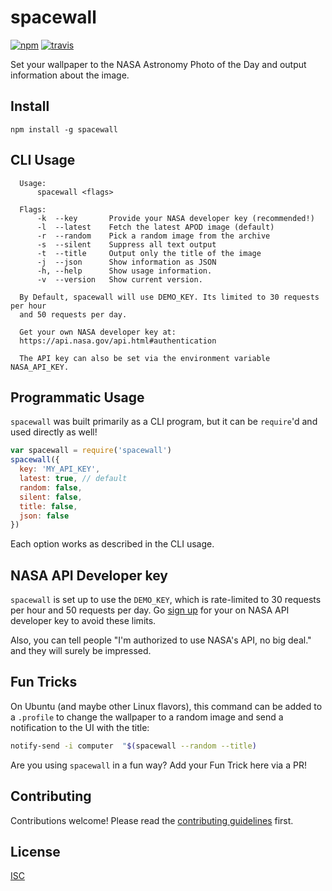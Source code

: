# spacewall

[![npm][npm-image]][npm-url]
[![travis][travis-image]][travis-url]

[npm-image]: https://img.shields.io/npm/v/spacewall.svg?style=flat-square
[npm-url]: https://www.npmjs.com/package/spacewall
[travis-image]: https://img.shields.io/travis/flet/spacewall.svg?style=flat-square
[travis-url]: https://travis-ci.org/flet/spacewall

Set your wallpaper to the NASA Astronomy Photo of the Day and output
information about the image.

## Install

```
npm install -g spacewall
```

## CLI Usage

```
  Usage:
      spacewall <flags>

  Flags:
      -k  --key       Provide your NASA developer key (recommended!)
      -l  --latest    Fetch the latest APOD image (default)
      -r  --random    Pick a random image from the archive
      -s  --silent    Suppress all text output
      -t  --title     Output only the title of the image
      -j  --json      Show information as JSON
      -h, --help      Show usage information.
      -v  --version   Show current version.

  By Default, spacewall will use DEMO_KEY. Its limited to 30 requests per hour
  and 50 requests per day.

  Get your own NASA developer key at:
  https://api.nasa.gov/api.html#authentication

  The API key can also be set via the environment variable NASA_API_KEY.
```

## Programmatic Usage

`spacewall` was built primarily as a CLI program, but it can be `require`'d and used directly as well!

```js
var spacewall = require('spacewall')
spacewall({
  key: 'MY_API_KEY',
  latest: true, // default
  random: false,
  silent: false,
  title: false,
  json: false
})
```
Each option works as described in the CLI usage.

## NASA API Developer key
`spacewall` is set up to use the `DEMO_KEY`, which is rate-limited to 30 requests per hour and 50 requests per day. Go [sign up](https://api.nasa.gov/api.html#authentication) for your on NASA API developer key to avoid these limits.

Also, you can tell people "I'm authorized to use NASA's API, no big deal." and they will surely be impressed.

## Fun Tricks

On Ubuntu (and maybe other Linux flavors), this command can be added to a `.profile` to change the wallpaper to a random image and send a notification to the UI with the title:
```bash
notify-send -i computer  "$(spacewall --random --title)
```

Are you using `spacewall` in a fun way? Add your Fun Trick here via a PR!

## Contributing

Contributions welcome! Please read the [contributing guidelines](CONTRIBUTING.md) first.

## License

[ISC](LICENSE.md)

